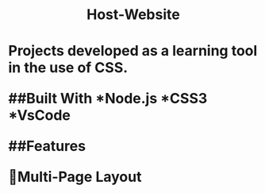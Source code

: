<h1 align="center">Host-Website<h1>
  
  Projects developed as a learning tool in the use of **CSS**.
  
##Built With
  *Node.js
  *CSS3
  *VsCode
  
 ##Features
   
   :open_file_folder:Multi-Page Layout
   
